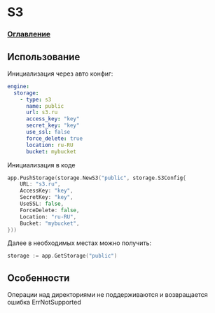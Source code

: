 # S3

### [Оглавление](./index.md)

## Использование

Инициализация через авто конфиг:

```yaml
engine:
  storage:
    - type: s3
      name: public
      url: s3.ru
      access_key: "key"
      secret_key: "key"
      use_ssl: false
      force_delete: true
      location: ru-RU
      bucket: mybucket
```

Инициализация в коде

```go
app.PushStorage(storage.NewS3("public", storage.S3Config{
	URL: "s3.ru",
	AccessKey: "key",
	SecretKey: "key",
    UseSSL: false,
    ForceDelete: false,
	Location: "ru-RU",
	Bucket: "mybucket",
}))
```

Далее в необходимых местах можно получить:

```go
storage := app.GetStorage("public")
```

## Особенности

Операции над директориями не поддерживаются и возвращается ошибка ErrNotSupported
